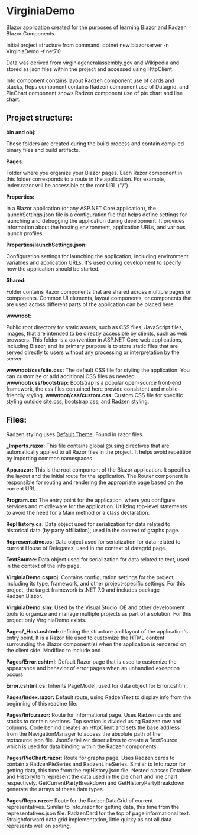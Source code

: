 # VirginiaDemo

Blazor application created for the purposes of learning Blazor and Radzen Blazor Components.

Initial project structure from command: dotnet new blazorserver -n VirginiaDemo -f net7.0

Data was derived from virginiageneralassembly.gov and Wikipedia and stored as json files within the project and accessed using HttpClient.

Info component contains layout Radzen component use of cards and stacks, Reps component contains Radzen component use of Datagrid, and PieChart component shows Radzen component use of pie chart and line chart.

## Project structure:

__bin and obj:__

These folders are created during the build process and contain compiled binary files and build artifacts.

**Pages:**

Folder where you organize your Blazor pages. Each Razor component in this folder corresponds to a route in the application. For example, Index.razor will be accessible at the root URL ("/").

**Properties:**

In a Blazor application (or any ASP.NET Core application), the launchSettings.json file is a configuration file that helps define settings for launching and debugging the application during development. It provides information about the hosting environment, application URLs, and various launch profiles.

**Properties/launchSettings.json:**

Configuration settings for launching the application, including environment variables and application URLs. It's used during development to specify how the application should be started.

**Shared:**

Folder contains Razor components that are shared across multiple pages or components. Common UI elements, layout components, or components that are used across different parts of the application can be placed here.

**wwwroot:**

Public root directory for static assets, such as CSS files, JavaScript files, images, that are intended to be directly accessible by clients, such as web browsers. This folder is a convention in ASP.NET Core web applications, including Blazor, and its primary purpose is to store static files that are served directly to users without any processing or interpretation by the server.

**wwwroot/css/site.css:** The default CSS file for styling the application. You can customize or add additional CSS files as needed.
**wwwroot/css/bootstrap:** Bootstrap is a popular open-source front-end framework, the css files contained here provide consistent and mobile-friendly styling.
**wwwroot/css/custom.css:** Custom CSS file for specific styling outside site.css, bootstrap.css, and Radzen styling.

## Files:

Radzen styling uses [Default Theme](https://blazor.radzen.com/themes?theme=default). Found in razor files.

**_Imports.razor:** This file contains global @using directives that are automatically applied to all Razor files in the project. It helps avoid repetition by importing common namespaces.

**App.razor:** This is the root component of the Blazor application. It specifies the layout and the initial route for the application. The Router component is responsible for routing and rendering the appropriate page based on the current URL.

**Program.cs:** The entry point for the application, where you configure services and middleware for the application. Utilizing top-level statements to avoid the need for a Main method or a class declaration. 

**RepHistory.cs:** Data object used for serialization for data related to historical data (by party affiliation), used in the context of graphs page.

**Representative.cs:** Data object used for serialization for data related to current House of Delegates, used in the context of datagrid page.

**TextSource:** Data object used for serialization for data related to text, used in the context of the info page.

**VirginiaDemo.csproj:** Contains configuration settings for the project, including its type, framework, and other project-specific settings. For this project, the target framework is .NET 7.0 and includes package Radzen.Blazor.

**VirginiaDemo.slm:** Used by the Visual Studio IDE and other development tools to organize and manage multiple projects as part of a solution. For this project only VirginiaDemo exists.

**Pages/_Host.cshtml:** defining the structure and layout of the application's entry point. It is a Razor file used to customize the HTML content surrounding the Blazor component(s) when the application is rendered on the client side. Modified to include <link rel="stylesheet" href="_content/Radzen.Blazor/css/default.css" /> and <link href="css/custom.css" rel="stylesheet" />.

**Pages/Error.cshtml:** Default Razor page that is used to customize the appearance and behavior of error pages when an unhandled exception occurs 

**Error.cshtml.cs:** Inherits PageModel, used for data object for Error.cshtml.

**Pages/Index.razor:** Default route, using RadzenText to display info from the beginning of this readme file.

**Pages/Info.razor:** Route for informational page. Uses Radzen cards and stacks to contain sections. Top section is divided using Radzen row and columns. Code behind creates an HttpClient and sets the base address from the NavigationManager to access the absolute path of the textsource.json file. JsonSerializer deserializes to create a TextSource which is used for data binding within the Radzen components. 

**Pages/PieChart.razor:** Route for graphs page. Uses Radzen cards to contain a RadzenPieSeries and RadzenLineSeries. Similar to Info.razor for getting data, this time from the repHistory.json file. Nested classes DataItem and HistoryItem represent the data used in the pie chart and line chart respectively. GetCurrentPartyBreakdown and GetHistoryPartyBreakdown generate the arrays of these data types.

**Pages/Reps.razor:** Route for the RadzenDataGrid of current representatives. Similar to Info.razor for getting data, this time from the representatives.json file. RadzenCard for the top of page informational text. Straightforward data grid implementation, little quirky as not all data represents well on sorting. 

	




